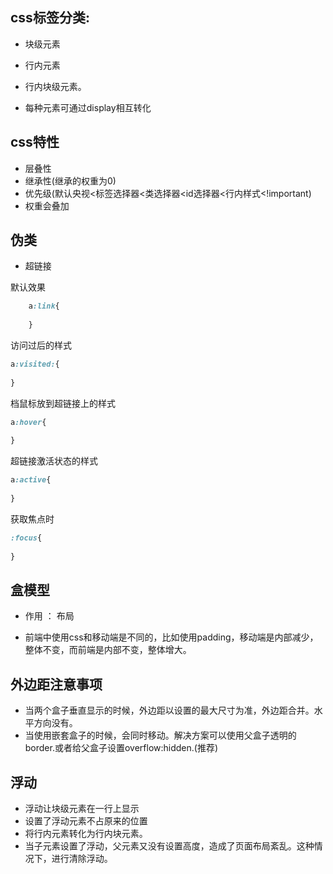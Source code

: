 ## css标签分类:

- 块级元素

- 行内元素

- 行内块级元素。

- 每种元素可通过display相互转化


## css特性

- 层叠性
- 继承性(继承的权重为0)
- 优先级(默认央视<标签选择器<类选择器<id选择器<行内样式<!important)
- 权重会叠加

## 伪类
- 超链接

默认效果
```css
	a:link{
      
	}
```
访问过后的样式

```css
a:visited:{
  
}
```

档鼠标放到超链接上的样式

```css
a:hover{
  
}
```

超链接激活状态的样式

```css
a:active{
  
}
```

获取焦点时

```css
:focus{
  
}
```

## 盒模型

- 作用 ： 布局

- 前端中使用css和移动端是不同的，比如使用padding，移动端是内部减少，整体不变，而前端是内部不变，整体增大。

## 外边距注意事项
- 当两个盒子垂直显示的时候，外边距以设置的最大尺寸为准，外边距合并。水平方向没有。
- 当使用嵌套盒子的时候，会同时移动。解决方案可以使用父盒子透明的border.或者给父盒子设置overflow:hidden.(推荐)

## 浮动
- 浮动让块级元素在一行上显示
- 设置了浮动元素不占原来的位置
- 将行内元素转化为行内块元素。
- 当子元素设置了浮动，父元素又没有设置高度，造成了页面布局紊乱。这种情况下，进行清除浮动。